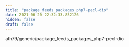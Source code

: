 ```yaml
---
title: "package_feeds_packages_php7-pecl-dio"
date: 2021-06-20 22:32:33.852126
hidden: false
draft: false
---
```


ath79/generic/package_feeds_packages_php7-pecl-dio

